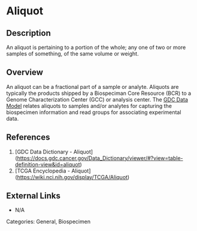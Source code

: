 # Aliquot #
## Description ##
An aliquot is pertaining to a portion of the whole; any one of two or more samples of something, of the same volume or weight.
## Overview ##
An aliquot can be a fractional part of a sample or analyte. Aliquots are typically the products shipped by a Biospeciman Core Resource (BCR) 
to a Genome Characterization Center (GCC) or analysis center. The [GDC Data Model](https://gdc.cancer.gov/developers/gdc-data-model/gdc-data-model-components) 
relates aliquots to samples and/or analytes for capturing the biospecimen information and read groups for associating experimental data.

## References ##
1. [GDC Data Dictionary - Aliquot] (https://docs.gdc.cancer.gov/Data_Dictionary/viewer/#?view=table-definition-view&id=aliquot)
1. [TCGA Encyclopedia - Aliquot] (https://wiki.nci.nih.gov/display/TCGA/Aliquot)

## External Links ##
* N/A

Categories: General, Biospecimen
